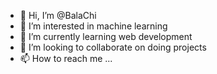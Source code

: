- 👋 Hi, I’m @BalaChi
- 👀 I’m interested in machine learning
- 🌱 I’m currently learning web development
- 💞️ I’m looking to collaborate on doing projects
- 📫 How to reach me ...

<!---
BalaChi/BalaChi is a ✨ special ✨ repository because its `README.md` (this file) appears on your GitHub profile.
You can click the Preview link to take a look at your changes.
--->
